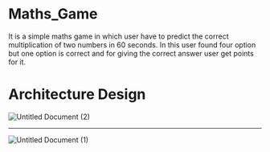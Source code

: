 # Maths_Game 
It is a simple maths game in which user have to predict the correct multiplication of two numbers in 60 seconds. In this user found four option but one option is correct and for giving the correct answer user get points for it.

# Architecture Design
![Untitled Document (2)](https://user-images.githubusercontent.com/73739820/119400377-b97f3e00-bcf7-11eb-895c-9211991814c3.png)
<br>
<hr> </hr>


![Untitled Document (1)](https://user-images.githubusercontent.com/73739820/119400705-2bf01e00-bcf8-11eb-83c3-fd4de50668ec.png)


